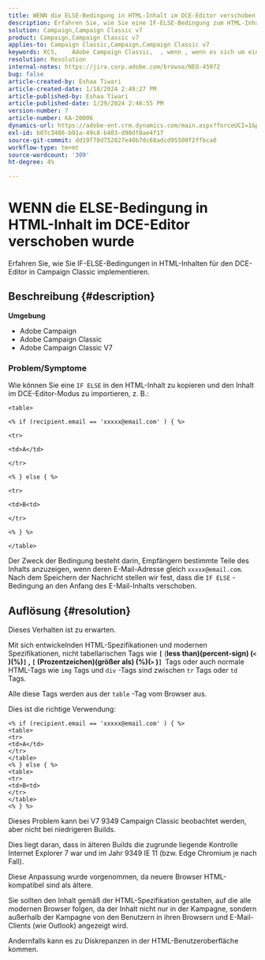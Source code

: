 ```yaml
---
title: WENN die ELSE-Bedingung in HTML-Inhalt im DCE-Editor verschoben wurde
description: Erfahren Sie, wie Sie eine IF-ELSE-Bedingung zum HTML-Inhalt hinzufügen und den Inhalt im DCE-Editor-Modus importieren.
solution: Campaign,Campaign Classic v7
product: Campaign,Campaign Classic v7
applies-to: Campaign Classic,Campaign,Campaign Classic v7
keywords: KCS, ​ ​ ​ Adobe Campaign Classic, ​ ​, wenn ​, wenn es sich um einen ELSE, HTML, DCE-Editor, Fehlerbehebung, V7 9349 handelt.
resolution: Resolution
internal-notes: https://jira.corp.adobe.com/browse/NEO-45972
bug: false
article-created-by: Eshaa Tiwari
article-created-date: 1/18/2024 2:49:27 PM
article-published-by: Eshaa Tiwari
article-published-date: 1/29/2024 2:46:55 PM
version-number: 7
article-number: KA-20006
dynamics-url: https://adobe-ent.crm.dynamics.com/main.aspx?forceUCI=1&pagetype=entityrecord&etn=knowledgearticle&id=81d16bc2-10b6-ee11-a569-6045bd006b3d
exl-id: b07c3486-b91a-49c8-b403-d90df8ae4f17
source-git-commit: dd19f78d752827e48b7dc68adcd95500f2ffbca0
workflow-type: tm+mt
source-wordcount: '309'
ht-degree: 4%

---
```


# WENN die ELSE-Bedingung in HTML-Inhalt im DCE-Editor verschoben wurde


Erfahren Sie, wie Sie IF-ELSE-Bedingungen in HTML-Inhalten für den DCE-Editor in Campaign Classic implementieren.

## Beschreibung {#description}


<b>Umgebung</b>

- Adobe Campaign
- Adobe Campaign Classic
- Adobe Campaign Classic V7


### <b>Problem/Symptome</b>

Wie können Sie eine `IF ELSE` in den HTML-Inhalt zu kopieren und den Inhalt im DCE-Editor-Modus zu importieren, z. B.:


```
<table>

<% if (recipient.email == 'xxxxx@email.com' ) { %>

<tr>

<td>A</td>

</tr>

<% } else { %>

<tr>

<td>B<td>

</tr>

<% } %>

</table>
```


Der Zweck der Bedingung besteht darin, Empfängern bestimmte Teile des Inhalts anzuzeigen, wenn deren E-Mail-Adresse gleich `xxxxx@email.com`. Nach dem Speichern der Nachricht stellen wir fest, dass die `IF ELSE` -Bedingung an den Anfang des E-Mail-Inhalts verschoben.


## Auflösung {#resolution}


Dieses Verhalten ist zu erwarten.

Mit sich entwickelnden HTML-Spezifikationen und modernen Spezifikationen, nicht tabellarischen Tags wie <b>`[` </b>(<b>less than)(percent-sign) (`<` )(%)`]` , `[` (Prozentzeichen)(größer als) (%)(`>` )`]`  </b>Tags oder auch normale HTML-Tags wie `img` Tags und `div` -Tags sind zwischen `tr` Tags oder `td` Tags.

Alle diese Tags werden aus der `table` -Tag vom Browser aus.

Dies ist die richtige Verwendung:


```
<% if (recipient.email == 'xxxxx@email.com' ) { %>
<table>
<tr>
<td>A</td>
</tr>
</table>
<% } else { %>
<table>
<tr>
<td>B<td>
</tr>
</table>
<% } %>
```


Dieses Problem kann bei V7 9349 Campaign Classic beobachtet werden, aber nicht bei niedrigeren Builds.

Dies liegt daran, dass in älteren Builds die zugrunde liegende Kontrolle Internet Explorer 7 war und im Jahr 9349 IE 11 (bzw. Edge Chromium je nach Fall).

Diese Anpassung wurde vorgenommen, da neuere Browser HTML-kompatibel sind als ältere.

Sie sollten den Inhalt gemäß der HTML-Spezifikation gestalten, auf die alle modernen Browser folgen, da der Inhalt nicht nur in der Kampagne, sondern außerhalb der Kampagne von den Benutzern in ihren Browsern und E-Mail-Clients (wie Outlook) angezeigt wird.

Andernfalls kann es zu Diskrepanzen in der HTML-Benutzeroberfläche kommen.
